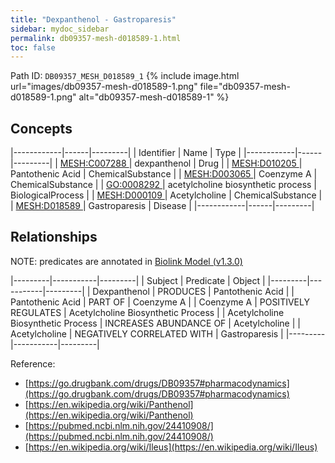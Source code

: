 ```yaml
---
title: "Dexpanthenol - Gastroparesis"
sidebar: mydoc_sidebar
permalink: db09357-mesh-d018589-1.html
toc: false 
---
```



Path ID: `DB09357_MESH_D018589_1`
{% include image.html url="images/db09357-mesh-d018589-1.png" file="db09357-mesh-d018589-1.png" alt="db09357-mesh-d018589-1" %}

## Concepts

|------------|------|---------|
| Identifier | Name | Type    |
|------------|------|---------|
| <a href="https://identifiers.org/MESH:C007288">MESH:C007288 </a> | dexpanthenol | Drug |
| <a href="https://identifiers.org/MESH:D010205">MESH:D010205 </a> | Pantothenic Acid | ChemicalSubstance |
| <a href="https://identifiers.org/MESH:D003065">MESH:D003065 </a> | Coenzyme A | ChemicalSubstance |
| <a href="https://identifiers.org/GO:0008292">GO:0008292 </a> | acetylcholine biosynthetic process | BiologicalProcess |
| <a href="https://identifiers.org/MESH:D000109">MESH:D000109 </a> | Acetylcholine | ChemicalSubstance |
| <a href="https://identifiers.org/MESH:D018589">MESH:D018589 </a> | Gastroparesis | Disease |
|------------|------|---------|

## Relationships


NOTE: predicates are annotated in <a href="https://github.com/biolink/biolink-model/releases/tag/v1.3.0">Biolink Model (v1.3.0)</a>

|---------|-----------|---------|
| Subject | Predicate | Object  |
|---------|-----------|---------|
| Dexpanthenol | PRODUCES | Pantothenic Acid |
| Pantothenic Acid | PART OF | Coenzyme A |
| Coenzyme A | POSITIVELY REGULATES | Acetylcholine Biosynthetic Process |
| Acetylcholine Biosynthetic Process | INCREASES ABUNDANCE OF | Acetylcholine |
| Acetylcholine | NEGATIVELY CORRELATED WITH | Gastroparesis |
|---------|-----------|---------|

Reference: 
  - [https://go.drugbank.com/drugs/DB09357#pharmacodynamics](https://go.drugbank.com/drugs/DB09357#pharmacodynamics)
  - [https://en.wikipedia.org/wiki/Panthenol](https://en.wikipedia.org/wiki/Panthenol)
  - [https://pubmed.ncbi.nlm.nih.gov/24410908/](https://pubmed.ncbi.nlm.nih.gov/24410908/)
  - [https://en.wikipedia.org/wiki/Ileus](https://en.wikipedia.org/wiki/Ileus)
